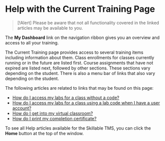 # Help with the Current Training Page

> [!Alert] Please be aware that not all functionality covered in the linked articles may be available to you.

The **My Dashboard** link on the navigation ribbon gives you an overview and access to all your training.

The Current Training page provides access to several training items including information about them. Class enrollments for classes currently running or in the future are listed first. Course assignments that have not expired are listed next, followed by other sections. These sections vary depending on the student.  There is also a menu bar of links that also vary depending on the student.

The following articles are related to links that may be found on this page:

- [How do I access my labs for a class without a code?](../end-user-student-faqs/lab-access/access-labs-for-class-without-code.md)
- [How do I access my labs for a class using a lab code when I have a user account?](../end-user-student-faqs/lab-access/access-labs-for-class-using-lab-code-with-user-account.md)
- [How do I get into my virtual classroom?](../end-user-student-faqs/class-self-paced/get-into-virtual-classroom.md)
- [How do I print my completion certificate?](../end-user-student-faqs/class-self-paced/print-completion-certificate.md)

To see all Help articles available for the Skillable TMS, you can click the **Home** button at the top of the window.
